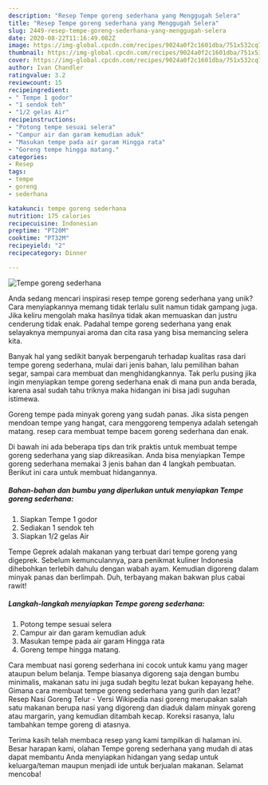 ```yaml
---
description: "Resep Tempe goreng sederhana yang Menggugah Selera"
title: "Resep Tempe goreng sederhana yang Menggugah Selera"
slug: 2449-resep-tempe-goreng-sederhana-yang-menggugah-selera
date: 2020-08-22T11:16:49.082Z
image: https://img-global.cpcdn.com/recipes/9024a0f2c1601dba/751x532cq70/tempe-goreng-sederhana-foto-resep-utama.jpg
thumbnail: https://img-global.cpcdn.com/recipes/9024a0f2c1601dba/751x532cq70/tempe-goreng-sederhana-foto-resep-utama.jpg
cover: https://img-global.cpcdn.com/recipes/9024a0f2c1601dba/751x532cq70/tempe-goreng-sederhana-foto-resep-utama.jpg
author: Ivan Chandler
ratingvalue: 3.2
reviewcount: 15
recipeingredient:
- " Tempe 1 godor"
- "1 sendok teh"
- "1/2 gelas Air"
recipeinstructions:
- "Potong tempe sesuai selera"
- "Campur air dan garam kemudian aduk"
- "Masukan tempe pada air garam Hingga rata"
- "Goreng tempe hingga matang."
categories:
- Resep
tags:
- tempe
- goreng
- sederhana

katakunci: tempe goreng sederhana 
nutrition: 175 calories
recipecuisine: Indonesian
preptime: "PT20M"
cooktime: "PT32M"
recipeyield: "2"
recipecategory: Dinner

---
```



![Tempe goreng sederhana](https://img-global.cpcdn.com/recipes/9024a0f2c1601dba/751x532cq70/tempe-goreng-sederhana-foto-resep-utama.jpg)

Anda sedang mencari inspirasi resep tempe goreng sederhana yang unik? Cara menyiapkannya memang tidak terlalu sulit namun tidak gampang juga. Jika keliru mengolah maka hasilnya tidak akan memuaskan dan justru cenderung tidak enak. Padahal tempe goreng sederhana yang enak selayaknya mempunyai aroma dan cita rasa yang bisa memancing selera kita.

Banyak hal yang sedikit banyak berpengaruh terhadap kualitas rasa dari tempe goreng sederhana, mulai dari jenis bahan, lalu pemilihan bahan segar, sampai cara membuat dan menghidangkannya. Tak perlu pusing jika ingin menyiapkan tempe goreng sederhana enak di mana pun anda berada, karena asal sudah tahu triknya maka hidangan ini bisa jadi suguhan istimewa.

Goreng tempe pada minyak goreng yang sudah panas. Jika sista pengen mendoan tempe yang hangat, cara menggoreng tempenya adalah setengah matang. resep cara membuat tempe bacem goreng sederhana dan enak.


Di bawah ini ada beberapa tips dan trik praktis untuk membuat tempe goreng sederhana yang siap dikreasikan. Anda bisa menyiapkan Tempe goreng sederhana memakai 3 jenis bahan dan 4 langkah pembuatan. Berikut ini cara untuk membuat hidangannya.

<!--inarticleads1-->

##### Bahan-bahan dan bumbu yang diperlukan untuk menyiapkan Tempe goreng sederhana:

1. Siapkan  Tempe 1 godor
1. Sediakan 1 sendok teh
1. Siapkan 1/2 gelas Air


Tempe Geprek adalah makanan yang terbuat dari tempe goreng yang digeprek. Sebelum kemunculannya, para penikmat kuliner Indonesia dihebohkan terlebih dahulu dengan wabah ayam. Kemudian digoreng dalam minyak panas dan berlimpah. Duh, terbayang makan bakwan plus cabai rawit! 

<!--inarticleads2-->

##### Langkah-langkah menyiapkan Tempe goreng sederhana:

1. Potong tempe sesuai selera
1. Campur air dan garam kemudian aduk
1. Masukan tempe pada air garam Hingga rata
1. Goreng tempe hingga matang.


Cara membuat nasi goreng sederhana ini cocok untuk kamu yang mager ataupun belum belanja. Tempe biasanya digoreng saja dengan bumbu minimalis, makanan satu ini juga sudah begitu lezat bukan kepayang hehe. Gimana cara membuat tempe goreng sederhana yang gurih dan lezat? Resep Nasi Goreng Telur - Versi Wikipedia nasi goreng merupakan salah satu makanan berupa nasi yang digoreng dan diaduk dalam minyak goreng atau margarin, yang kemudian ditambah kecap. Koreksi rasanya, lalu tambahkan tempe goreng di atasnya. 

Terima kasih telah membaca resep yang kami tampilkan di halaman ini. Besar harapan kami, olahan Tempe goreng sederhana yang mudah di atas dapat membantu Anda menyiapkan hidangan yang sedap untuk keluarga/teman maupun menjadi ide untuk berjualan makanan. Selamat mencoba!
